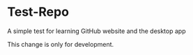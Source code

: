 # Test-Repo
A simple test for learning GitHub website and the desktop app

This change is only for development.
